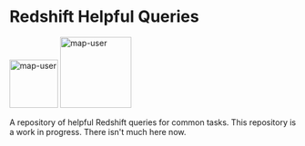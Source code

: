# Redshift Helpful Queries

<img width="85" alt="map-user" src="https://img.shields.io/badge/views-018-green"> <img width="125" alt="map-user" src="https://img.shields.io/badge/unique visits-005-green">

A repository of helpful Redshift queries for common tasks. This repository is a work in progress. There isn't much here now.
